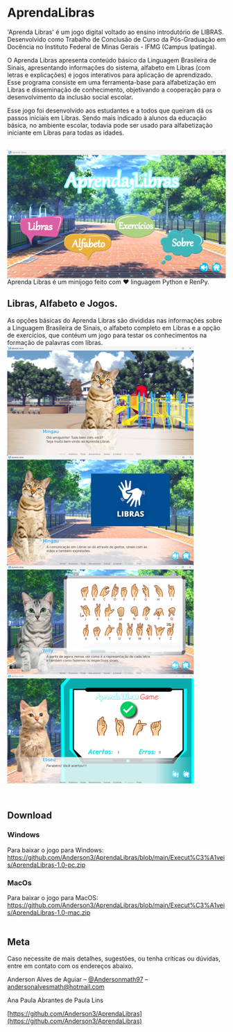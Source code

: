 # AprendaLibras
'Aprenda Libras' é um jogo digital voltado ao ensino introdutório de LIBRAS. Desenvolvido como Trabalho de Conclusão de Curso da Pós-Graduação em Docência no Instituto Federal de Minas Gerais - IFMG (Campus Ipatinga). 

O Aprenda Libras apresenta conteúdo básico da Linguagem Brasileira de Sinais, apresentando informações do sistema, alfabeto em Libras (com letras e explicações) e jogos interativos para aplicação de aprendizado. Esse programa consiste em uma ferramenta-base para alfabetização em Libras e disseminação de conhecimento, objetivando a cooperação para o desenvolvimento da inclusão social escolar.

Esse jogo foi desenvolvido aos estudantes e a todos que queiram dá os passos iniciais em Libras. Sendo mais indicado à alunos da educação básica, no ambiente escolar, todavia pode ser usado para alfabetização iniciante em Libras para todas as idades.




<br>
<img align="center" src="demonstrativo/demonstração tela 00.png"  width="1000">
<br>
Aprenda Libras é um minijogo feito com ❤️ linguagem Python e RenPy.
<br>


## Libras, Alfabeto e Jogos.
As opções básicas do Aprenda Libras são divididas nas informações sobre a Linguagem Brasileira de Sinais, o alfabeto completo em Libras e a opção de exercícios, que contéum um jogo para testar os conhecimentos na formação de palavras com libras.
<br>
<img align="center" src="demonstrativo/demonstração tela 01.png"  width="430">
<img align="center" src="demonstrativo/demonstração tela 02.png"  width="430">
<img align="center" src="demonstrativo/demonstração tela 03.png"  width="430">
<img align="center" src="demonstrativo/demonstração tela 04.png"  width="430">

<br>

## Download
### Windows 
Para baixar o jogo para Windows:<br>
https://github.com/Anderson3/AprendaLibras/blob/main/Execut%C3%A1veis/AprendaLibras-1.0-pc.zip
### MacOs 
Para baixar o jogo para MacOS:<br>
https://github.com/Anderson3/AprendaLibras/blob/main/Execut%C3%A1veis/AprendaLibras-1.0-mac.zip
<br><br>

## Meta
Caso necessite de mais detalhes, sugestões, ou tenha críticas ou dúvidas, entre em contato com os endereços abaixo.

Anderson Alves de Aguiar – [@Andersonmath97](https://twitter.com/@a3camus) – andersonalvesmath@hotmail.com

Ana Paula Abrantes de Paula Lins

[https://github.com/Anderson3/AprendaLibras](https://github.com/Anderson3/AprendaLibras)
